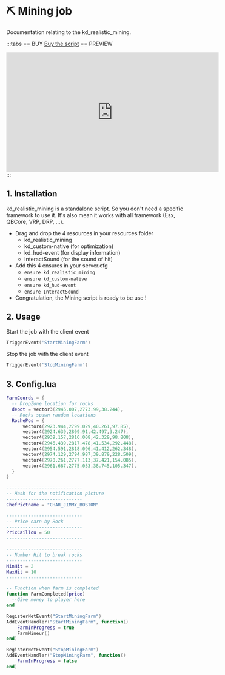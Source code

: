 # :pick: Mining job
Documentation relating to the kd_realistic_mining.

:::tabs
== BUY
[Buy the script](https://store.kaddarem.com/package/5204167)
== PREVIEW
<iframe width="560" height="315" src="https://www.youtube.com/embed/1Tfnyto1sdQ?si=fIWIkDhi_nfuF8sr" title="YouTube video player" frameborder="0" allow="accelerometer; autoplay; clipboard-write; encrypted-media; gyroscope; picture-in-picture; web-share" allowfullscreen></iframe>
:::

## 1. Installation

kd_realistic_mining is a standalone script. So you don't need a specific framework to use it. It's also mean it works with all framework (Esx, QBCore, VRP, DRP, …).

- Drag and drop the 4 resources in your resources folder
  - kd_realistic_mining
  - kd_custom-native (for optimization)
  - kd_hud-event (for display information)
  - InteractSound (for the sound of hit)
- Add this 4 ensures in your server.cfg
  - `ensure kd_realistic_mining`
  - `ensure kd_custom-native`
  - `ensure kd_hud-event`
  - `ensure InteractSound`
- Congratulation, the Mining script is ready to be use !

## 2. Usage
Start the job with the client event
```lua
TriggerEvent('StartMiningFarm')
```
Stop the job with the client event
```lua
TriggerEvent('StopMiningFarm')
```

## 3. Config.lua
```lua
FarmCoords = {
  -- DropZone location for rocks
  depot = vector3(2945.007,2773.99,38.244),
  -- Rocks spawn random locations
  RochePos = {
      vector4(2923.944,2799.029,40.261,97.85),
      vector4(2924.639,2809.91,42.497,3.247),
      vector4(2939.157,2816.008,42.329,98.808),
      vector4(2946.439,2817.478,41.534,292.448),
      vector4(2954.591,2818.096,41.412,262.348),
      vector4(2974.129,2794.987,39.879,228.509),
      vector4(2970.261,2777.113,37.421,154.085),
      vector4(2961.687,2775.053,38.745,105.347),
  }
}

----------------------------
-- Hash for the notification picture
----------------------------
ChefPictname = "CHAR_JIMMY_BOSTON"

----------------------------
-- Price earn by Rock
----------------------------
PrixCaillou = 50
----------------------------

----------------------------
-- Number Hit to break rocks
----------------------------
MinHit = 2
MaxHit = 10
----------------------------

-- Function when farm is completed
function FarmCompleted(price)
  --Give money to player here
end

RegisterNetEvent("StartMiningFarm")
AddEventHandler("StartMiningFarm", function()
    FarmInProgress = true
    FarmMineur()
end)    

RegisterNetEvent("StopMiningFarm")
AddEventHandler("StopMiningFarm", function()
    FarmInProgress = false
end)
```